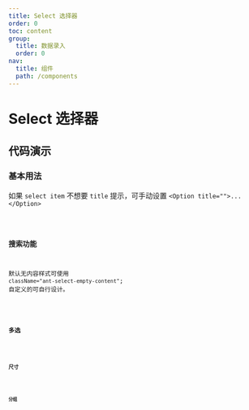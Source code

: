```yaml
---
title: Select 选择器
order: 0
toc: content
group:
  title: 数据录入
  order: 0
nav:
  title: 组件
  path: /components
---
```


# Select 选择器

## 代码演示

### 基本用法

如果 `select item` 不想要 `title` 提示，可手动设置 `<Option title="">...</Option>`

<code src="./demos/basic.tsx" />

### 搜索功能

默认无内容样式可使用 `className="ant-select-empty-content"`; 自定义的可自行设计。

<code src="./demos/search.tsx" />

### 多选

<code src="./demos/multiple.tsx" />

### 尺寸

<code src="./demos/size.tsx" />

### 分组

<code src="./demos/group.tsx" />
